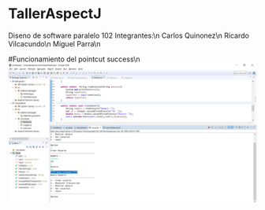 # TallerAspectJ
Diseno de software paralelo 102
Integrantes:\n 
Carlos Quinonez\n
Ricardo Vilcacundo\n
Miguel Parra\n

#Funcionamiento del pointcut success\n
![pointcut](/recursos/createuser.png)

